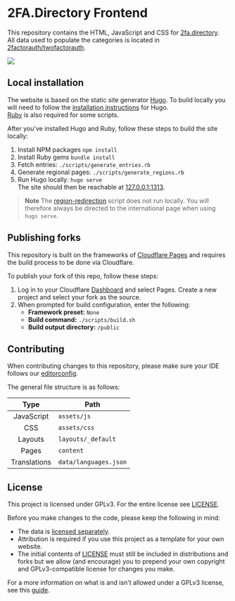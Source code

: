 # 2FA.Directory Frontend

This repository contains the HTML, JavaScript and CSS for [2fa.directory][website].  
All data used to populate the categories is located
in [2factorauth/twofactorauth][data_repo].

![][screenshot]

## Local installation

The website is based on the static site generator [Hugo][hugo].
To build locally you will need to follow the [installation instructions][hugo_install] for Hugo.  
[Ruby][ruby_install] is also required for some scripts.

After you've installed Hugo and Ruby, follow these steps to build the site locally:

1. Install NPM packages
   `npm install`
1. Install Ruby gems
   `bundle install`
1. Fetch entries:
   `./scripts/generate_entries.rb`
1. Generate regional pages:
   `./scripts/generate_regions.rb`
1. Run Hugo locally:
   `hugo serve`  
   The site should then be reachable at [127.0.0.1:1313][localhost].

> **Note**
> The [region-redirection](/functions/redirect.js) script does not run locally. You will therefore always be directed to
> the international page when using `hugo serve`.

## Publishing forks

This repository is built on the frameworks of [Cloudflare Pages][cf_pages] and requires the build process to be done via
Cloudflare.

To publish your fork of this repo, follow these steps:

1. Log in to your Cloudflare [Dashboard][cf_dash] and select Pages. Create a new project and select
   your fork as the source.
2. When prompted for build configuration, enter the following:
   * **Framework preset:** `None`
   * **Build command:** `./scripts/build.sh`
   * **Build output directory:** `/public`

## Contributing

When contributing changes to this repository, please make sure your IDE follows
our [editorconfig][editorconfig].

The general file structure is as follows:

|     Type     | Path                  |
|:------------:|-----------------------|
|  JavaScript  | `assets/js`           |
|     CSS      | `assets/css`          |
|   Layouts    | `layouts/_default`    |
|    Pages     | `content`             |
| Translations | `data/languages.json` |

## License

This project is licensed under GPLv3. For the entire license see [LICENSE](/LICENSE).

Before you make changes to the code, please keep the following in mind:

* The data is [licensed separately][data_license].
* Attribution is required if you use this project as a template for your own website.
* The initial contents of [LICENSE](/LICENSE) must still be included in distributions and forks but we allow (and
  encourage) you to prepend your own copyright and GPLv3-compatible license for changes you make.

For a more information on what is and isn't allowed under a GPLv3 license, see
this [guide][gplv3_guide].

[cf_dash]: https://dash.cloudflare.com/
[cf_pages]: https://pages.cloudflare.com/
[data_repo]: https://github.com/2factorauth/twofactorauth.git
[data_license]: https://github.com/2factorauth/twofactorauth/blob/master/LICENSE.md
[editorconfig]: https://editorconfig.org/
[gplv3_guide]: https://www.gnu.org/licenses/quick-guide-gplv3.html
[hugo]: https://gohugo.io/
[localhost]: http://127.0.0.1:1313/
[hugo_install]: https://gohugo.io/installation/
[ruby_install]: https://www.ruby-lang.org/en/documentation/installation/
[website]: https://2fa.directory/
[screenshot]: https://i.imgur.com/4WvIsg0.png
